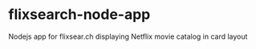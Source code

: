 flixsearch-node-app
===================

Nodejs app for flixsear.ch displaying Netflix movie catalog in card layout
